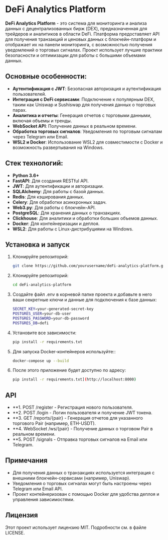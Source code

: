 # DeFi Analytics Platform

**DeFi Analytics Platform** - это система для мониторинга и анализа данных с децентрализованных бирж (DEX), предназначенная для трейдеров и аналитиков в области DeFi. Платформа предоставляет API для получения транзакций и ценовых данных с блокчейн-платформ и отображает их на панели мониторинга, с возможностью получения уведомлений о торговых сигналах. Проект использует лучшие практики безопасности и оптимизации для работы с большими объемами данных.

## Основные особенности:
- **Аутентификация с JWT**: Безопасная авторизация и аутентификация пользователей.
- **Интеграция с DeFi сервисами**: Подключение к популярным DEX, таким как Uniswap и Sushiswap для получения данных о торговых парах.
- **Аналитика и отчеты**: Генерация отчетов с торговыми данными, включая объемы и тренды.
- **WebSocket API**: Получение данных в реальном времени.
- **Обработка торговых сигналов**: Уведомления по торговым сигналам через Telegram или Email.
- **WSL2 и Docker**: Использование WSL2 для совместимости с Docker и возможность развертывания на Windows.

## Стек технологий:
- **Python 3.6+**
- **FastAPI**: Для создания RESTful API.
- **JWT**: Для аутентификации и авторизации.
- **SQLAlchemy**: Для работы с базой данных.
- **Redis**: Для кэширования данных.
- **Celery**: Для обработки асинхронных задач.
- **Web3.py**: Для работы с блокчейн-API.
- **PostgreSQL**: Для хранения данных о транзакциях.
- **Clickhouse**: Для аналитики и обработки больших объемов данных.
- **Docker**: Для контейнеризации и деплоя.
- **WSL2**: Для работы с Linux-дистрибуциями на Windows.

## Установка и запуск

1. Клонируйте репозиторий:
   ```bash
   git clone https://github.com/yourusername/deFi-analytics-platform.git
    ```
2. Клонируйте репозиторий:
   ```bash
   cd deFi-analytics-platform
    ```
3. Создайте файл .env в корневой папке проекта и добавьте в него ваши секретные ключи и данные для подключения к базе данных:
   ```bash
   SECRET_KEY=your-generated-secret-key
   POSTGRES_USER=your-db-user
   POSTGRES_PASSWORD=your-db-password
   POSTGRES_DB=defi
    ```
4. Установите все зависимости:
   ```bash
   pip install -r requirements.txt
    ```
5. Для запуска Docker-контейнеров используйте::
   ```bash
   docker-compose up --build
    ```
6. После этого приложение будет доступно по адресу:
   ```bash
   pip install -r requirements.txt](http://localhost:8000)
    ```

## API
 
- **1. POST /register - Регистрация нового пользователя.
- **2. POST /login - Логин пользователя и получение JWT токена.
- **3. GET /reports/{pair} - Генерация отчетов для указанного торгового Pair (например, ETH-USDT).
- **4. WebSocket /ws/{pair} - Получение данных о торговом Pair в реальном времени.
- **5. POST /signals - Отправка торговых сигналов на Email или Telegram.

## Примечания
- Для получения данных о транзакциях используется интеграция с внешними блокчейн-сервисами (например, Uniswap).
- Уведомления о торговых сигналах могут быть настроены через Telegram или Email API.
- Проект контейнеризован с помощью Docker для удобства деплоя и управления зависимостями.

## Лицензия
Этот проект использует лицензию MIT. Подробности см. в файле LICENSE.
